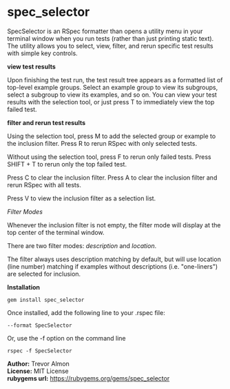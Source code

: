 # spec_selector

SpecSelector is an RSpec formatter than opens a utility menu in your terminal window when you run tests (rather than just printing static text). The utility allows you to select, view, filter, and rerun specific test results with simple key controls. 

**view test results**

Upon finishing the test run, the test result tree appears as a formatted list of top-level example groups. Select an example group to view its subgroups, select a subgroup to view its examples, and so on. You can view your test results with the selection tool, or just press T to immediately view the top failed test. 

**filter and rerun test results**

Using the selection tool, press M to add the selected group or example to the inclusion filter. Press R to rerun RSpec with only selected tests.

Without using the selection tool, press F to rerun only failed tests. Press SHIFT + T to rerun only the top failed test.

Press C to clear the inclusion filter. Press A to clear the inclusion filter and rerun RSpec with all tests.

Press V to view the inclusion filter as a selection list. 

_Filter Modes_

Whenever the inclusion filter is not empty, the filter mode will display at the top center of the terminal window. 

There are two filter modes: _description_ and _location_. 

The filter always uses description matching by default, but will use location (line number) matching if examples without descriptions (i.e. "one-liners") are selected for inclusion.

**Installation**

````
gem install spec_selector
````

Once installed, add the following line to your .rspec file:

````
--format SpecSelector
````

Or, use the -f option on the command line

````
rspec -f SpecSelector
````
  


**Author:** Trevor Almon\
**License:** MIT License\
**rubygems url:** https://rubygems.org/gems/spec_selector




 
